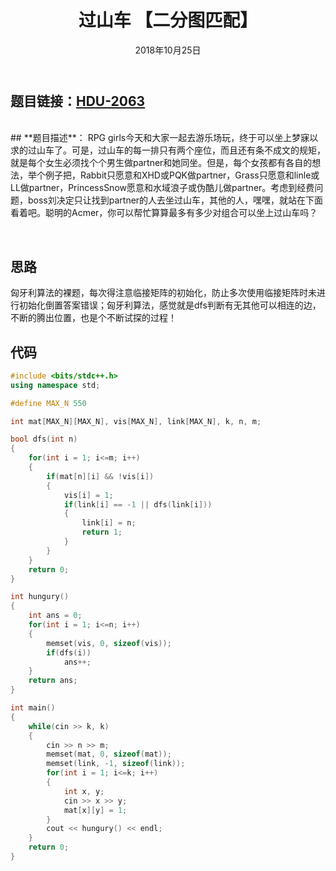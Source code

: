 ﻿---
title:  过山车 【二分图匹配】
date: 2018年10月25日
tags: 
	- 二分图匹配
	- 算法
---
## **题目链接**：[HDU-2063][1]
</br>
## **题目描述**：
RPG girls今天和大家一起去游乐场玩，终于可以坐上梦寐以求的过山车了。可是，过山车的每一排只有两个座位，而且还有条不成文的规矩，就是每个女生必须找个个男生做partner和她同坐。但是，每个女孩都有各自的想法，举个例子把，Rabbit只愿意和XHD或PQK做partner，Grass只愿意和linle或LL做partner，PrincessSnow愿意和水域浪子或伪酷儿做partner。考虑到经费问题，boss刘决定只让找到partner的人去坐过山车，其他的人，嘿嘿，就站在下面看着吧。聪明的Acmer，你可以帮忙算算最多有多少对组合可以坐上过山车吗？

<escape><!-- more --></escape>

</br>

## **思路**
匈牙利算法的裸题，每次得注意临接矩阵的初始化，防止多次使用临接矩阵时未进行初始化倒置答案错误；匈牙利算法，感觉就是dfs判断有无其他可以相连的边，不断的腾出位置，也是个不断试探的过程！
</br>

##  **代码**
``` c++
#include <bits/stdc++.h>
using namespace std;

#define MAX_N 550

int mat[MAX_N][MAX_N], vis[MAX_N], link[MAX_N], k, n, m;

bool dfs(int n)
{
    for(int i = 1; i<=m; i++)
    {
        if(mat[n][i] && !vis[i])
        {
            vis[i] = 1;
            if(link[i] == -1 || dfs(link[i]))
            {
                link[i] = n;
                return 1;
            }
        }
    }
    return 0;
}

int hungury()
{
    int ans = 0;
    for(int i = 1; i<=n; i++)
    {
        memset(vis, 0, sizeof(vis));
        if(dfs(i))
            ans++;
    }
    return ans;
}

int main()
{
    while(cin >> k, k)
    {
        cin >> n >> m;
        memset(mat, 0, sizeof(mat));
        memset(link, -1, sizeof(link));
        for(int i = 1; i<=k; i++)
        {
            int x, y;
            cin >> x >> y;
            mat[x][y] = 1;
        }
        cout << hungury() << endl;
    }
    return 0;
}

```
  [1]: http://acm.hdu.edu.cn/showproblem.php?pid=2063